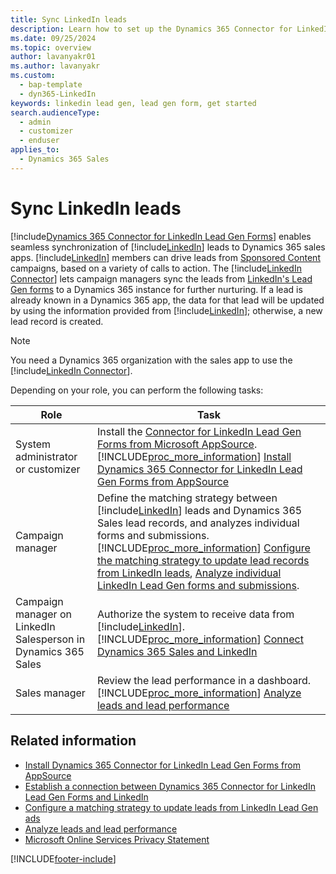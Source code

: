 ```yaml
---
title: Sync LinkedIn leads
description: Learn how to set up the Dynamics 365 Connector for LinkedIn Lead Gen Forms to sync leads from sponsored LinkedIn campaigns to your Dynamics 365 apps.
ms.date: 09/25/2024
ms.topic: overview
author: lavanyakr01
ms.author: lavanyakr
ms.custom: 
  - bap-template
  - dyn365-LinkedIn
keywords: linkedin lead gen, lead gen form, get started
search.audienceType: 
  - admin
  - customizer
  - enduser
applies_to: 
  - Dynamics 365 Sales
---
```


# Sync LinkedIn leads

[!include[Dynamics 365 Connector for LinkedIn Lead Gen Forms](../includes/cc-linkedin-solution.md)] enables seamless synchronization of [!include[LinkedIn](../includes/pn-linkedin.md)] leads to Dynamics 365 sales apps. [!include[LinkedIn](../includes/pn-linkedin.md)] members can drive leads from [Sponsored Content](https://business.linkedin.com/marketing-solutions/native-advertising) campaigns, based on a variety of calls to action. The [!include[LinkedIn Connector](../includes/pn-linkedin-solution-shortest.md)] lets campaign managers sync the leads from [LinkedIn's Lead Gen forms](https://business.linkedin.com/marketing-solutions/native-advertising/lead-gen-ads) to a Dynamics 365 instance for further nurturing. If a lead is already known in a Dynamics 365 app, the data for that lead will be updated by using the information provided from [!include[LinkedIn](../includes/pn-linkedin.md)]; otherwise, a new lead record is created.

> [!NOTE]
> You need a Dynamics 365 organization with the sales app to use the [!include[LinkedIn Connector](../includes/pn-linkedin-solution-shortest.md)].

Depending on your role, you can perform the following tasks:

| Role | Task |
|------|------|
| System administrator or customizer | Install the [Connector for LinkedIn Lead Gen Forms from Microsoft AppSource](https://go.microsoft.com/fwlink/p/?linkid=850928).<br>[!INCLUDE[proc_more_information](../includes/proc-more-information.md)] [Install Dynamics 365 Connector for LinkedIn Lead Gen Forms from AppSource](install-linkedin-connector.md) |
| Campaign manager | Define the matching strategy between [!include[LinkedIn](../includes/pn-linkedin.md)] leads and Dynamics 365 Sales lead records, and analyzes individual forms and submissions.<br>[!INCLUDE[proc_more_information](../includes/proc-more-information.md)] [Configure the matching strategy to update lead records from LinkedIn leads](configure-matching-strategy.md), [Analyze individual LinkedIn Lead Gen forms and submissions](review-leads.md#analyze-individual-linkedin-lead-gen-forms-and-submissions). |
| Campaign manager on LinkedIn<br>Salesperson in Dynamics 365 Sales | Authorize the system to receive data from [!include[LinkedIn](../includes/pn-linkedin.md)].<br>[!INCLUDE[proc_more_information](../includes/proc-more-information.md)] [Connect Dynamics 365 Sales and LinkedIn](connect-dynamics-365-linkedin.md) |
| Sales manager | Review the lead performance in a dashboard.<br>[!INCLUDE[proc_more_information](../includes/proc-more-information.md)] [Analyze leads and lead performance](review-leads.md) |

## Related information

- [Install Dynamics 365 Connector for LinkedIn Lead Gen Forms from AppSource](install-linkedin-connector.md)  
- [Establish a connection between Dynamics 365 Connector for LinkedIn Lead Gen Forms and LinkedIn](connect-dynamics-365-linkedin.md)  
- [Configure a matching strategy to update leads from LinkedIn Lead Gen ads](configure-matching-strategy.md)  
- [Analyze leads and lead performance](review-leads.md)  
- [Microsoft Online Services Privacy Statement](https://go.microsoft.com/fwlink/p/?LinkId=512132)


[!INCLUDE[footer-include](../includes/footer-banner.md)]
